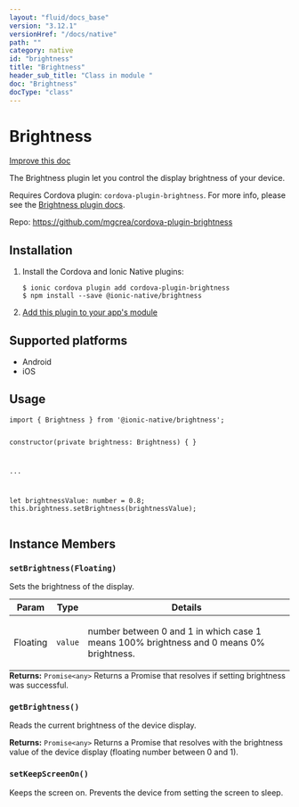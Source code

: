 ```yaml
---
layout: "fluid/docs_base"
version: "3.12.1"
versionHref: "/docs/native"
path: ""
category: native
id: "brightness"
title: "Brightness"
header_sub_title: "Class in module "
doc: "Brightness"
docType: "class"
---
```


<h1 class="api-title">Brightness</h1>

<a class="improve-v2-docs" href="http://github.com/ionic-team/ionic-native/edit/master/src/@ionic-native/plugins/brightness/index.ts#L1">
  Improve this doc
</a>






<p>The Brightness plugin let you control the display brightness of your device.</p>
<p>Requires Cordova plugin: <code>cordova-plugin-brightness</code>. For more info, please see the <a href="https://github.com/mgcrea/cordova-plugin-brightness">Brightness plugin docs</a>.</p>


<p>Repo:
  <a href="https://github.com/mgcrea/cordova-plugin-brightness">
    https://github.com/mgcrea/cordova-plugin-brightness
  </a>
</p>


<h2>Installation</h2>
<ol class="installation">
  <li>Install the Cordova and Ionic Native plugins:<br>
    <pre><code class="nohighlight">$ ionic cordova plugin add cordova-plugin-brightness
$ npm install --save @ionic-native/brightness
</code></pre>
  </li>
  <li><a href="https://ionicframework.com/docs/native/#Add_Plugins_to_Your_App_Module">Add this plugin to your app's module</a></li>
</ol>



<h2>Supported platforms</h2>
<ul>
  <li>Android</li><li>iOS</li>
</ul>






<h2>Usage</h2>
<pre><code class="lang-typescript">import { Brightness } from &#39;@ionic-native/brightness&#39;;

constructor(private brightness: Brightness) { }

...

let brightnessValue: number = 0.8;
this.brightness.setBrightness(brightnessValue);
</code></pre>








<h2>Instance Members</h2>
<h3><a class="anchor" name="setBrightness" href="#setBrightness"></a><code>setBrightness(Floating)</code></h3>


Sets the brightness of the display.

<table class="table param-table" style="margin:0;">
  <thead>
  <tr>
    <th>Param</th>
    <th>Type</th>
    <th>Details</th>
  </tr>
  </thead>
  <tbody>
  <tr>
    <td>
      Floating</td>
    <td>
      <code>value</code>
    </td>
    <td>
      <p>number between 0 and 1 in which case 1 means 100% brightness and 0 means 0% brightness.</p>
</td>
  </tr>
  </tbody>
</table>

<div class="return-value" markdown="1">
  <i class="icon ion-arrow-return-left"></i>
  <b>Returns:</b> <code>Promise&lt;any&gt;</code> Returns a Promise that resolves if setting brightness was successful.
</div><h3><a class="anchor" name="getBrightness" href="#getBrightness"></a><code>getBrightness()</code></h3>


Reads the current brightness of the device display.



<div class="return-value" markdown="1">
  <i class="icon ion-arrow-return-left"></i>
  <b>Returns:</b> <code>Promise&lt;any&gt;</code> Returns a Promise that resolves with the
brightness value of the device display (floating number between 0 and 1).
</div><h3><a class="anchor" name="setKeepScreenOn" href="#setKeepScreenOn"></a><code>setKeepScreenOn()</code></h3>


Keeps the screen on. Prevents the device from setting the screen to sleep.









